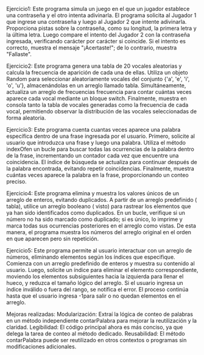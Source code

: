 Ejercicio1: 
Este programa simula un juego en el que un jugador establece una contraseña y el otro intenta adivinarla.
El programa solicita al Jugador 1 que ingrese una contraseña y luego al Jugador 2 que intente adivinarla.
Proporciona pistas sobre la contraseña, como su longitud, la primera letra y la última letra. Luego compare el intento del Jugador 2 con la contraseña ingresada, verificando carácter por carácter si coincide.
Si el intento es correcto, muestra el mensaje "¡Acertaste!"; de lo contrario, muestra "Fallaste".

Ejercicio2:
Este programa genera una tabla de 20 vocales aleatorias y calcula la frecuencia de aparición de cada una de ellas. 
Utiliza un objeto Random para seleccionar aleatoriamente vocales del conjunto {'a', 'e', 'i', 'o', 'u'}, almacenándolas en un arreglo llamado tabla. 
Simultáneamente, actualiza un arreglo de frecuencias frecuencia para contar cuántas veces aparece cada vocal mediante un bloque switch.
Finalmente, muestra en consola tanto la tabla de vocales generadas como la frecuencia de cada vocal, permitiendo observar la distribución de las vocales seleccionadas de forma aleatoria.

Ejercicio3:
Este programa cuenta cuantas veces aparece una palabra específica dentro de una frase ingresada por el usuario. 
Primero, solicite al usuario que introduzca una frase y luego una palabra. 
Utiliza el método indexOfen un bucle para buscar todas las ocurrencias de la palabra dentro de la frase, incrementando un contador cada vez que encuentre una coincidencia. 
El índice de búsqueda se actualiza para continuar después de la palabra encontrada, evitando repetir coincidencias. 
Finalmente, muestra cuántas veces aparece la palabra en la frase, proporcionando un conteo preciso.

Ejercicio4:
Este programa elimina y muestra los valores únicos de un arreglo de enteros, evitando duplicados.
A partir de un arreglo predefinido ( tabla), utilice un arreglo booleano ( visto) para rastrear los elementos que ya han sido identificados como duplicados. 
En un bucle, verifique si un número no ha sido marcado como duplicado; si es único, lo imprime y marca todas sus ocurrencias posteriores en el arreglo como vistas.
De esta manera, el programa muestra los números del arreglo original en el orden en que aparecen pero sin repetición.

Ejercicio5:
Este programa permite al usuario interactuar con un arreglo de números, eliminando elementos según los índices que especifique. 
Comienza con un arreglo predefinido de enteros y muestra su contenido al usuario.
Luego, solicite un índice para eliminar el elemento correspondiente, moviendo los elementos subsiguientes hacia la izquierda para llenar el hueco, y reduzca el tamaño lógico del arreglo. 
Si el usuario ingresa un índice inválido o fuera del rango, se notifica el error. 
El proceso continúa hasta que el usuario ingresa -1para salir o no quedan elementos en el arreglo.

Mejoras realizadas:
Modularización: Extraí la lógica de conteo de palabras en un método independiente contarPalabra para mejorar la reutilización y la claridad.
Legibilidad: El código principal ahora es más conciso, ya que delega la tarea de conteo al método dedicado.
Reusabilidad: El método contarPalabra puede ser reutilizado en otros contextos o programas sin modificaciones adicionales.
